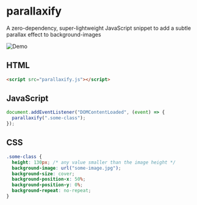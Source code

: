 # parallaxify

A zero-dependency, super-lightweight JavaScript snippet to add a subtle parallax effect to background-images

![Demo](demo.gif)

## HTML

```html
<script src="parallaxify.js"></script>
```

## JavaScript

```js
document.addEventListener("DOMContentLoaded", (event) => {
  parallaxify(".some-class");
});
```

## CSS

```css
.some-class {
  height: 130px; /* any value smaller than the image height */
  background-image: url("some-image.jpg");
  background-size: cover;
  background-position-x: 50%;
  background-position-y: 0%;
  background-repeat: no-repeat;
}
```
